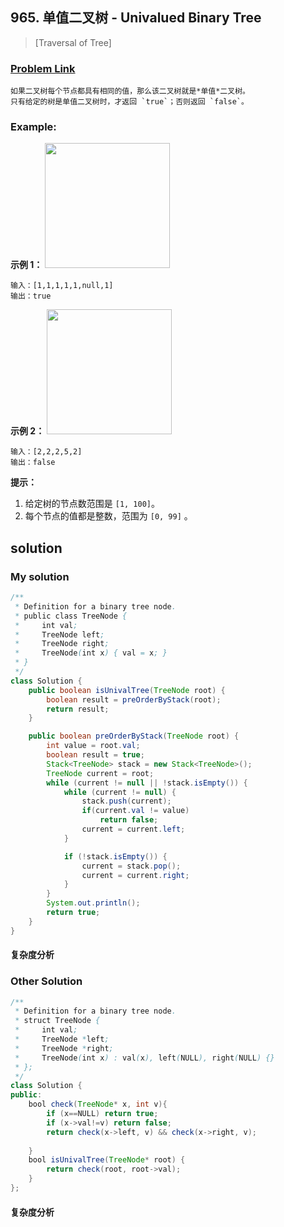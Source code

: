 ## 965. 单值二叉树 - Univalued Binary Tree

> [Traversal of Tree]

### [Problem Link](https://leetcode-cn.com/contest/weekly-contest-117/problems/univalued-binary-tree/)
	如果二叉树每个节点都具有相同的值，那么该二叉树就是*单值*二叉树。
	只有给定的树是单值二叉树时，才返回 `true`；否则返回 `false`。

### Example:

**示例 1：**
<img src="https://assets.leetcode-cn.com/aliyun-lc-upload/uploads/2018/12/29/screen-shot-2018-12-25-at-50104-pm.png" width="200px" />

```
输入：[1,1,1,1,1,null,1]
输出：true
```

**示例 2：**
<img src="https://assets.leetcode-cn.com/aliyun-lc-upload/uploads/2018/12/29/screen-shot-2018-12-25-at-50050-pm.png" width="200px" />



```
输入：[2,2,2,5,2]
输出：false
```
**提示：**
1. 给定树的节点数范围是 `[1, 100]`。
2. 每个节点的值都是整数，范围为 `[0, 99]` 。

## solution
### My solution
```java
/**
 * Definition for a binary tree node.
 * public class TreeNode {
 *     int val;
 *     TreeNode left;
 *     TreeNode right;
 *     TreeNode(int x) { val = x; }
 * }
 */
class Solution {
    public boolean isUnivalTree(TreeNode root) {
        boolean result = preOrderByStack(root);
        return result;
    }

  	public boolean preOrderByStack(TreeNode root) {
        int value = root.val;
        boolean result = true;
  		Stack<TreeNode> stack = new Stack<TreeNode>();
  		TreeNode current = root;
  		while (current != null || !stack.isEmpty()) {
  			while (current != null) {
  				stack.push(current);
                if(current.val != value)
                    return false;
  				current = current.left;
  			}

  			if (!stack.isEmpty()) {
  				current = stack.pop();
  				current = current.right;
  			}
  		}
  		System.out.println();
        return true;
  	}
}
```
#### 复杂度分析

### Other Solution
```java
/**
 * Definition for a binary tree node.
 * struct TreeNode {
 *     int val;
 *     TreeNode *left;
 *     TreeNode *right;
 *     TreeNode(int x) : val(x), left(NULL), right(NULL) {}
 * };
 */
class Solution {
public:
    bool check(TreeNode* x, int v){
        if (x==NULL) return true;
        if (x->val!=v) return false;
        return check(x->left, v) && check(x->right, v);
        
    }
    bool isUnivalTree(TreeNode* root) {
        return check(root, root->val);
    }
};
```
#### 复杂度分析
